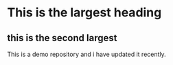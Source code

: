 # This is the largest heading

## this is the second largest

This is a demo repository and i have updated it recently.
